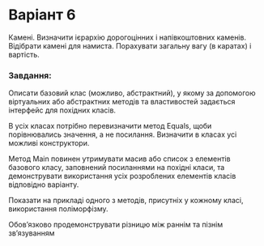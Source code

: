 # Варіант 6
<p>Камені. Визначити ієрархію дорогоцінних і напівкоштовних каменів.
Відібрати камені для намиста. Порахувати загальну вагу (в каратах) і вартість.<p>
<h3>Завдання:</h3>
<p>Описати базовий клас (можливо, абстрактний), у якому за допомогою
віртуальних або абстрактних методів та властивостей задається інтерфейс для
похідних класів.</p>
<p>В усіх класах потрібно перевизначити метод Equals, щоби порівнювались
значення, а не посилання. Визначити в класах усі можливі конструктори.</p>
<p>Метод Main повинен утримувати масив або список з елементів базового
класу, заповнений посиланнями на похідні класи, та демонструвати
використання усіх розроблених елементів класів відповідно варіанту.</p>
<p>Показати на прикладі одного з методів, присутніх у кожному класі,
використання поліморфізму.</p>
<p>Обов’язково продемонструвати різницю між раннім та пізнім зв’язуванням</p>

